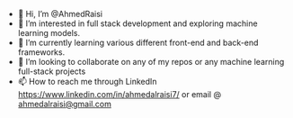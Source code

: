 - 👋 Hi, I’m @AhmedRaisi
- 👀 I’m interested in full stack development and exploring machine learning models.
- 🌱 I’m currently learning various different front-end and back-end frameworks.
- 💞️ I’m looking to collaborate on any of my repos or any machine learning full-stack projects
- 📫 How to reach me through LinkedIn https://www.linkedin.com/in/ahmedalraisi7/ or email @ ahmedalraisi@gmail.com

<!---
AhmedRaisi/AhmedRaisi is a ✨ special ✨ repository because its `README.md` (this file) appears on your GitHub profile.
You can click the Preview link to take a look at your changes.
--->
